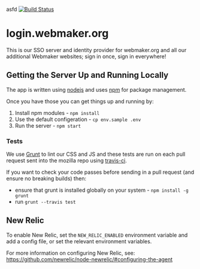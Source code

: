 asfd
[![Build Status](https://travis-ci.org/mozilla/login.webmaker.org.png)](https://travis-ci.org/mozilla/login.webmaker.org)

login.webmaker.org
==================

This is our SSO server and identity provider for webmaker.org and all our additional Webmaker websites; sign in once, sign in everywhere!

## Getting the Server Up and Running Locally

The app is written using <a href="http://nodejs.org/">nodejs</a> and uses <a href="https://npmjs.org/doc/">npm</a> for package management.

Once you have those you can get things up and running by:

1. Install npm modules - `npm install`
2. Use the default configeration - `cp env.sample .env`
3. Run the server - `npm start`

### Tests

We use <a href="http://gruntjs.com/">Grunt</a> to lint our CSS and JS and these tests are run on each pull request sent into the mozilla repo using <a href="https://travis-ci.org/mozilla/login.webmaker.org">travis-ci</a>.

If you want to check your code passes before sending in a pull request (and ensure no breaking builds) then:

* ensure that grunt is installed globally on your system - `npm install -g grunt`
* run `grunt --travis test`

## New Relic

To enable New Relic, set the `NEW_RELIC_ENABLED` environment variable and add a config file, or set the relevant environment variables.

For more information on configuring New Relic, see: https://github.com/newrelic/node-newrelic/#configuring-the-agent
